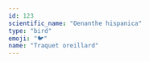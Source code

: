 ```yaml
---
id: 123
scientific_name: "Oenanthe hispanica"
type: "bird"
emoji: "🐦"
name: "Traquet oreillard"
---
```

